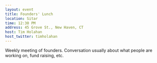 ```yaml
---
layout: event
title: Founders' Lunch
location: Sitar
time: 12:30 PM
address: 45 Grove St., New Haven, CT
host: Tim Holahan
host_twitter: timholahan
---
```

Weekly meeting of founders. Conversation usually about what people are working on, fund raising, etc.